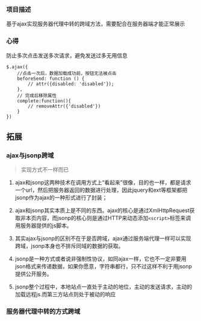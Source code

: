 ### 项目描述
基于ajax实现服务器代理中转的跨域方法，需要配合在服务器端才能正常展示

### 心得

防止多次点击发送多次请求，避免发送过多无用信息

```
$.ajax({
	//点击一次后，数据加载成功前，按钮无法被点击
	beforeSend: function () {
		// attr({disabled: 'disabled'});
	},
	// 完成后移除属性
	complete:function(){
		// removeAttr({'disabled'})
	}
})
```

## 拓展
### ajax与jsonp跨域
> 实现方式不一样而已

1. ajax和jsonp这两种技术在调用方式上“看起来”很像，目的也一样，都是请求一个url，然后把服务器返回的数据进行处理，因此jquery和ext等框架都把jsonp作为ajax的一种形式进行了封装；

2. ajax和jsonp其实本质上是不同的东西。ajax的核心是通过XmlHttpRequest获取非本页内容，而jsonp的核心则是通过HTTP来动态添加`<script>`标签来调用服务器提供的js脚本。

3. 其实ajax与jsonp的区别不在于是否跨域，ajax通过服务端代理一样可以实现跨域，jsonp本身也不排斥同域的数据的获取。

4. jsonp是一种方式或者说非强制性协议，如同ajax一样，它也不一定非要用json格式来传递数据，如果你愿意，字符串都行，只不过这样不利于用jsonp提供公开服务。

5. jsonp整个过程中，本地站点一直处于主动的地位，主动的发送请求，主动的加载远程js.而第三方站点则处于被动的响应



### 服务器代理中转的方式跨域
